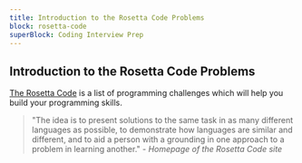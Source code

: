 ```yaml
---
title: Introduction to the Rosetta Code Problems
block: rosetta-code
superBlock: Coding Interview Prep
---
```


## Introduction to the Rosetta Code Problems

[The Rosetta Code](https://rosettacode.org) is a list of programming challenges which will help you build your programming skills.

> "The idea is to present solutions to the same task in as many different languages as possible, to demonstrate how languages are similar and different, and to aid a person with a grounding in one approach to a problem in learning another." - _Homepage of the Rosetta Code site_
